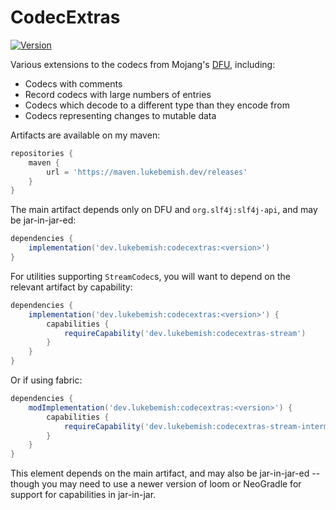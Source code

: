 # CodecExtras

[![Version](https://img.shields.io/badge/dynamic/xml?style=for-the-badge&color=blue&label=Latest%20Version&prefix=v&query=metadata%2F%2Flatest&url=https%3A%2F%2Fmaven.lukebemish.dev%2Freleases%2Fdev%2Flukebemish%2Fcodecextras%2Fmaven-metadata.xml)](https://maven.lukebemish.dev/releases/dev/lukebemish/codecextras/)

Various extensions to the codecs from Mojang's [DFU](https://github.com/Mojang/DataFixerUpper), including:
- Codecs with comments
- Record codecs with large numbers of entries
- Codecs which decode to a different type than they encode from
- Codecs representing changes to mutable data

Artifacts are available on my maven:
```gradle
repositories {
    maven {
        url = 'https://maven.lukebemish.dev/releases'
    }
}
```

The main artifact depends only on DFU and `org.slf4j:slf4j-api`, and may be jar-in-jar-ed:
```gradle
dependencies {
    implementation('dev.lukebemish:codecextras:<version>')
}
```

For utilities supporting `StreamCodec`s, you will want to depend on the relevant artifact by capability:
```gradle
dependencies {
    implementation('dev.lukebemish:codecextras:<version>') {
        capabilities {
            requireCapability('dev.lukebemish:codecextras-stream')
        }
    }
}
```

Or if using fabric:
```gradle
dependencies {
    modImplementation('dev.lukebemish:codecextras:<version>') {
        capabilities {
            requireCapability('dev.lukebemish:codecextras-stream-intermediary')
        }
    }
}
```

This element depends on the main artifact, and may also be jar-in-jar-ed -- though you may need to use a newer version of loom or NeoGradle for support for capabilities in jar-in-jar.
